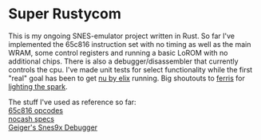 # Super Rustycom

This is my ongoing SNES-emulator project written in Rust. So far I've implemented the 65c816 instruction set with no timing as well as the main WRAM, some control registers and running a basic LoROM with no additional chips. There is also a debugger/disassembler that currently controls the cpu. I've made unit tests for select functionality while the first "real" goal has been to get [nu by elix](http://www.pouet.net/prod.php?which=62927) running. Big shoutouts to [ferris](https://github.com/yupferris) for [lighting the spark](https://www.youtube.com/playlist?list=PL-sXmdrqqYYcL2Pvx9j7dwmdLqY7Mx8VY).

The stuff I've used as reference so far:\
[65c816 opcodes](http://6502.org/tutorials/65c816opcodes.html)\
[nocash specs](http://problemkaputt.de/fullsnes.htm)\
[Geiger's Snes9x Debugger](https://www.romhacking.net/utilities/241/)
